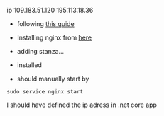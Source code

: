 ip  109.183.51.120
195.113.18.36

* following [this quide](https://docs.microsoft.com/en-us/aspnet/core/host-and-deploy/linux-nginx?view=aspnetcore-2.2)

* Installing nginx from [here](
https://www.nginx.com/resources/wiki/start/topics/tutorials/install/#official-debian-ubuntu-packages)

* adding stanza...

* installed

* should manually start by 

~~~
sudo service nginx start
~~~


I should have defined the ip adress in .net core app